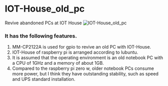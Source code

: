 # IOT-House_old_pc
Revive abandoned PCs at IOT House
![IOT-House_old_pc](https://user-images.githubusercontent.com/70492305/115954863-33bc7700-a52e-11eb-9c52-d42f607de5d1.jpeg)
### It has the following features.
1. MM-CP2122A is used for gpio to revive an old PC with IOT-House.
2. IOT-House of raspberry pi is arranged according to lubuntu.
3. It is assumed that the operating environment is an old notebook PC with a CPU of 1GHz and a memory of about 1GB.
4. Compared to the raspberry pi zero w, older notebook PCs consume more power, but I think they have outstanding stability, such as speed and UPS standard installation.

